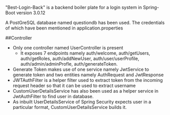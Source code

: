 "Best-Login-Back" is a backend boiler plate for a login system in Spring-Boot version 3.0.12

A PostGreSQL database named questiondb has been used. The credentials of which have been mentioned in application.properties

##Controller
- Only one controller named UserController is present
  - It exposes 7 endpoints namely auth/welcome, auth/getUsers, auth/getRoles, auth/addNewUser, auth/user/userProfile, auth/admin/adminProfle, auth/generateToken.
- Generate Token makes use of one service namely JwtService to generate token and two entities namely AuthRequest and JwtResponse
- JWTAuthFilter is a helper filter used to extract token from the incoming request header so that it can be used to extract username
- CustomUserDetailsService has also been used as a helper service in JwtAuthFilter to find user in database.
- As inbuilt UserDetailsService of Spring Security expects user in a particular format, CustomUserDetailsService builds it.